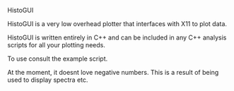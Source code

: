 HistoGUI

HistoGUI is a very low overhead plotter that interfaces with X11 to plot data.

HistoGUI is written entirely in C++ and can be included in any C++ analysis scripts for all your plotting needs.

To use consult the example script.

At the moment, it doesnt love negative numbers. This is a result of being used to display spectra etc.


